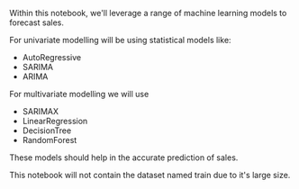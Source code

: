 Within this notebook, we'll leverage a range of machine learning models to forecast sales.

For univariate modelling will be using statistical models like:
- AutoRegressive
- SARIMA
- ARIMA

For multivariate modelling we will use
- SARIMAX
- LinearRegression
- DecisionTree
- RandomForest

These models should help in the accurate prediction of sales.

This notebook will not contain the dataset named train due to it's large size.


